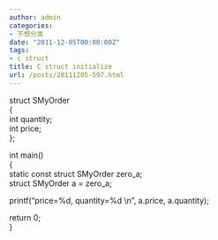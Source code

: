 ```yaml
---
author: admin
categories:
- 不想分类
date: "2011-12-05T00:00:00Z"
tags:
- c struct
title: C struct initialize
url: /posts/20111205-597.html
---
```

struct SMyOrder  
{  
int quantity;  
int price;  
};

int main()  
{  
static const struct SMyOrder zero_a;  
struct SMyOrder a = zero_a;

printf(&#8220;price=%d, quantity=%d \n&#8221;, a.price, a.quantity);

return 0;  
}